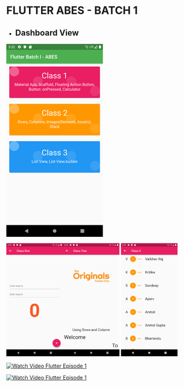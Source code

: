 # FLUTTER ABES - BATCH 1



* ## Dashboard View<br/>
<img src="https://raw.githubusercontent.com/mitulgautam/flutter-abes-1/master/sample_shots/Screenshot_1571220156.png" width="256"><br/>

<img src="https://raw.githubusercontent.com/mitulgautam/flutter-abes-1/master/sample_shots/Screenshot_1571220160.png" height="300em" /><img src="https://raw.githubusercontent.com/mitulgautam/flutter-abes-1/master/sample_shots/Screenshot_1571220165.png" height="300em" /> <img src="https://raw.githubusercontent.com/mitulgautam/flutter-abes-1/master/sample_shots/Screenshot_1571220170.png" height="300em"/>


[![Watch Video Flutter Episode 1](https://i.ytimg.com/vi/BhaUtRgQPDI/hqdefault.jpg?sqp=-oaymwEZCNACELwBSFXyq4qpAwsIARUAAIhCGAFwAQ==&rs=AOn4CLC0mUuPHoiomUp8pXAqrtp978RZIA "Watch Episode 1 Now")](https://www.youtube.com/watch?v=BhaUtRgQPDI)

[![Watch Video Flutter Episode 1](https://i.ytimg.com/vi/rtFlmiVI42w/hqdefault.jpg?sqp=-oaymwEZCNACELwBSFXyq4qpAwsIARUAAIhCGAFwAQ==&rs=AOn4CLAG60RXeROf2bAY1vacIatNP9-Vgg "Watch Episode 1 Now")](https://www.youtube.com/watch?v=rtFlmiVI42w)
